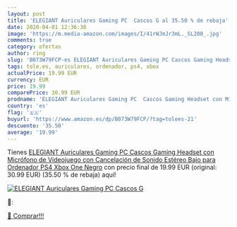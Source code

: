 ```yaml
---
layout: post
title: 'ELEGIANT Auriculares Gaming PC  Cascos G al 35.50 % de rebaja'
date: 2020-04-01 12:36:38
image: 'https://m.media-amazon.com/images/I/41rWJmJr3mL._SL200_.jpg'
comments: true
category: ofertas
author: ring
slug: 'B073W79FCP-es ELEGIANT Auriculares Gaming PC Cascos Gaming Headset con...'
tags: tole.es, auriculares, ordenador, ps4, xbox
actualPrice: 19.99 EUR
currency: EUR
price: 19.99
comparePrice: 30.99 EUR
prodname: 'ELEGIANT Auriculares Gaming PC  Cascos Gaming Headset con Micrófono de Vídeojuego con Cancelación de Sonido Estéreo Bajo para Ordenador PS4 Xbox One Negro'
country: 'es'
flag: '🇪🇸'
buyurl: 'https://www.amazon.es/dp/B073W79FCP/?tag=tolees-21'
descuento: '35.50'
average: '19.99'
---
```


Tienes [ELEGIANT Auriculares Gaming PC  Cascos Gaming Headset con Micrófono de Vídeojuego con Cancelación de Sonido Estéreo Bajo para Ordenador PS4 Xbox One Negro](https://www.amazon.es/dp/B073W79FCP/?tag=tolees-21) con precio final de  19.99 EUR (original: 30.99 EUR) (35.50 %  de rebaja) aqui!

[![ELEGIANT Auriculares Gaming PC  Cascos G](https://m.media-amazon.com/images/I/41rWJmJr3mL._SL200_.jpg)](https://www.amazon.es/dp/B073W79FCP/?tag=tolees-21)

🔎:


[🛒 Comprar!!!](https://www.amazon.es/dp/B073W79FCP/?tag=tolees-21)

